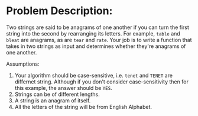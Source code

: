 # Problem Description:

Two strings are said to be anagrams of one another if you can turn the first string into the second by rearranging its letters. For example, `table` and `bleat` are anagrams, as are `tear` and `rate`. Your job is to write a function that takes in two strings as input and determines whether they're anagrams of one another.

Assumptions:
1. Your algorithm should be case­-sensitive, i.e. `tenet` and `TENET` are differnet string. Although if you don't consider case-sensitivity then for this example, the answer should be `YES`.
2. Strings can be of different lengths.
3. A string is an anagram of itself.
4. All the letters of the string will be from English Alphabet.
